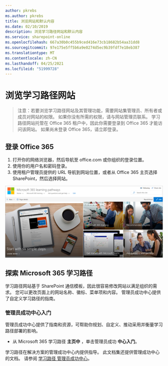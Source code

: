 ```yaml
---
author: pkrebs
ms.author: pkrebs
title: 浏览网站和默认内容
ms.date: 02/10/2019
description: 浏览学习路径网站和默认内容
ms.service: sharepoint-online
ms.openlocfilehash: 667a30b0c455b9ced416e73cb18682b54aa31dd8
ms.sourcegitcommit: 97e175e5ff5b6a9e0274d5ec9b39fdf7e18eb387
ms.translationtype: MT
ms.contentlocale: zh-CN
ms.lasthandoff: 04/25/2021
ms.locfileid: "51999728"
---
```

# <a name="explore-the-learning-pathways-site"></a>浏览学习路径网站

> 注意：若要浏览学习路径网站及其管理功能，需要网站集管理员、所有者或成员对网站的权限。 如果你没有所需的权限，请与网站管理员联系。 学习路径网站托管在 Office 365 租户中，因此你需要登录到 Office 365 才能访问该网站。 如果尚未登录 Office 365，请立即登录。 

## <a name="sign-in-to-office-365"></a>登录 Office 365 

1.  打开你的网络浏览器，然后导航至 office.com 或你组织的登录位置。 
2.  使用你的用户名和密码登录。
3.  使用租户管理员提供的 URL 导航到网站位置，或者从 Office 365 主页选择 SharePoint，然后选择网站。 

![cg-exploresite.png](media/cg-introducing.png)

## <a name="explore-microsoft-365-learning-pathways"></a>探索 Microsoft 365 学习路径

学习路径网站基于 SharePoint 通信模板，因此很容易修改网站以满足组织的需求。 您可以更改页面上的网站名称、徽标、菜单项和内容。 管理员成功中心提供了自定义学习路径的指南。 

### <a name="get-started-with-the-admin-success-center"></a>管理员成功中心入门

管理员成功中心提供了指南和资源，可帮助你规划、自定义、推动采用并衡量学习路径部署的影响。 

- 从 Microsoft 365 学习路径 **主页中** ，单击管理员成功 **中心入门**。

学习路径在解决方案的管理成功中心内提供指导。 此文档集还提供管理成功中心的文档。 请参阅 [学习路径 管理员成功中心](custom_successcenter.md)。